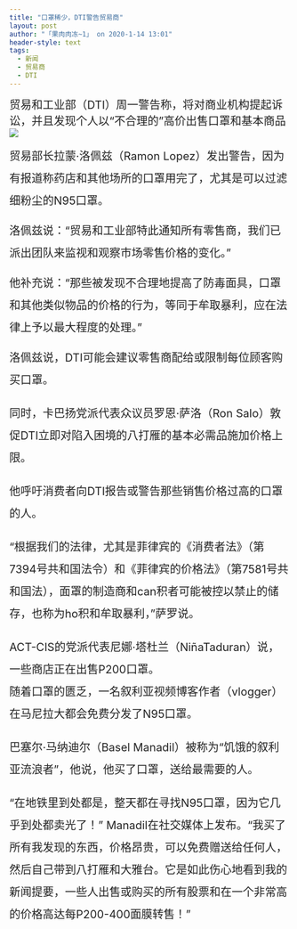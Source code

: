 ```yaml
---
title: "口罩稀少，DTI警告贸易商"
layout: post
author: "「果肉肉冻~1」 on 2020-1-14 13:01"
header-style: text
tags:
  - 新闻
  - 贸易商
  - DTI
---
```


<head></head>
<body>
 <font color="#222222"><font face="Baskerville, &amp;quot"><font style="font-size:20px">贸易和工业部（DTI）周一警告称，将对商业机构提起诉讼，并且发现个人以“不合理的”高价出售口罩和基本商品</font></font></font>
 <img src="https://www.manilatimes.net/wp-content/uploads/2020/01/face-mask-2.jpg" onload="thumbImg(this)">
 <br> 
 <p style="line-height:40px;text-indent:nullem;text-align:left"><font style="color:rgb(34, 34, 34)"><font face="Baskerville, &amp;quot"><font style="font-size:20px">贸易部长拉蒙·洛佩兹（Ramon Lopez）发出警告，因为有报道称药店和其他场所的口罩用完了，尤其是可以过滤细粉尘的N95口罩。</font></font></font></p>
 <p style="line-height:40px;text-indent:nullem;text-align:left"><font style="color:rgb(34, 34, 34)"><font face="Baskerville, &amp;quot"><font style="font-size:20px">洛佩兹说：“贸易和工业部特此通知所有零售商，我们已派出团队来监视和观察市场零售价格的变化。”</font></font></font></p>
 <p style="line-height:40px;text-indent:nullem;text-align:left"><font style="color:rgb(34, 34, 34)"><font face="Baskerville, &amp;quot"><font style="font-size:20px">他补充说：“那些被发现不合理地提高了防毒面具，口罩和其他类似物品的价格的行为，等同于牟取暴利，应在法律上予以最大程度的处理。”</font></font></font></p>
 <p style="line-height:40px;text-indent:nullem;text-align:left"><font style="color:rgb(34, 34, 34)"><font face="Baskerville, &amp;quot"><font style="font-size:20px">洛佩兹说，DTI可能会建议零售商配给或限制每位顾客购买口罩。</font></font></font></p>
 <font style="color:rgb(34, 34, 34)"><font face="Baskerville, &amp;quot"><font style="font-size:20px"><p style="line-height:40px;text-indent:nullem;text-align:left">同时，卡巴扬党派代表众议员罗恩·萨洛（Ron Salo）敦促DTI立即对陷入困境的八打雁的基本必需品施加价格上限。</p><p style="line-height:40px;text-indent:nullem;text-align:left">他呼吁消费者向DTI报告或警告那些销售价格过高的口罩的人。</p><p style="line-height:40px;text-indent:nullem;text-align:left">“根据我们的法律，尤其是菲律宾的《消费者法》（第7394号共和国法令）和《菲律宾的价格法》（第7581号共和国法），面罩的制造商和can积者可能被控以禁止的储存，也称为ho积和牟取暴利，”萨罗说。</p><p style="line-height:40px;text-indent:nullem;text-align:left">ACT-CIS的党派代表尼娜·塔杜兰（NiñaTaduran）说，一些商店正在出售P200口罩。<br> 随着口罩的匮乏，一名叙利亚视频博客作者（vlogger）在马尼拉大都会免费分发了N95口罩。</p><p style="line-height:40px;text-indent:nullem;text-align:left">巴塞尔·马纳迪尔（Basel Manadil）被称为“饥饿的叙利亚流浪者”，他说，他买了口罩，送给最需要的人。</p><p style="line-height:40px;text-indent:nullem;text-align:left">“在地铁里到处都是，整天都在寻找N95口罩，因为它几乎到处都卖光了！” Manadil在社交媒体上发布。“我买了所有我发现的东西，价格昂贵，可以免费赠送给任何人，然后自己带到八打雁和大雅台。它是如此伤心地看到我的新闻提要，一些人出售或购买的所有股票和在一个非常高的价格高达每P200-400面膜转售！”</p><br> <br> </font></font></font>
 <br> 
 <br> 
 <br> 
 <br> 
 <br>
</body>


